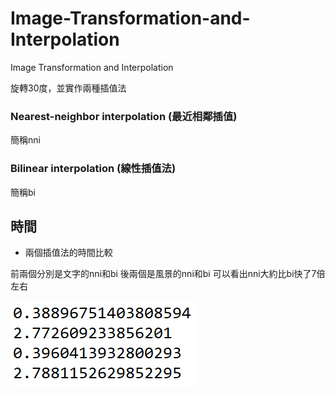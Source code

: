 [time]:https://github.com/bill41708/Image-Transformation-and-Interpolation/blob/master/Image%20Transformation%20and%20Interpolation/time.PNG
# Image-Transformation-and-Interpolation
Image Transformation and Interpolation

旋轉30度，並實作兩種插值法

### Nearest-neighbor interpolation (最近相鄰插值)
簡稱nni

### Bilinear interpolation (線性插值法)
簡稱bi


## 時間
* 兩個插值法的時間比較

前兩個分別是文字的nni和bi
後兩個是風景的nni和bi
可以看出nni大約比bi快了7倍左右

![time]
